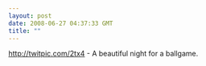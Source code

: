 ```yaml
---
layout: post
date: 2008-06-27 04:37:33 GMT
title: ""
---
```

http://twitpic.com/2tx4 - A beautiful night for a ballgame.